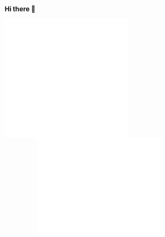 ## Hi there 👋

[<img align="left" width="400" alt="Languages" src="metrics.svg">](#)
[<img align="right" width="400" alt="Achievements" src="metrics.plugin.achievements.compact.svg">](#)
[<img align="right" width="400" alt="Achievements more" src="metrics.plugin.achievements.svg">](#)





